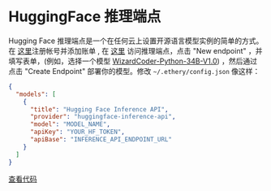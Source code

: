 # HuggingFace 推理端点

Hugging Face 推理端点是一个在任何云上设置开源语言模型实例的简单的方式。在 [这里](https://huggingface.co/settings/billing)注册帐号并添加账单 , 在 [这里](https://ui.endpoints.huggingface.co) 访问推理端点，点击 "New endpoint" ，并填写表单，(例如，选择一个模型 [WizardCoder-Python-34B-V1.0](https://huggingface.co/WizardLM/WizardCoder-Python-34B-V1.0)) ，然后通过点击 "Create Endpoint" 部署你的模型。修改 `~/.ethery/config.json` 像这样：

```json title="config.json"
{
  "models": [
    {
      "title": "Hugging Face Inference API",
      "provider": "huggingface-inference-api",
      "model": "MODEL_NAME",
      "apiKey": "YOUR_HF_TOKEN",
      "apiBase": "INFERENCE_API_ENDPOINT_URL"
    }
  ]
}
```

[查看代码](https://github.com/continuedev/continue/blob/main/core/llm/llms/HuggingFaceInferenceAPI.ts)
